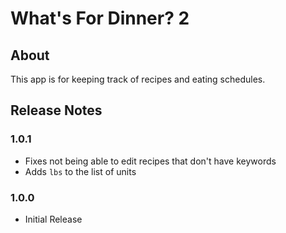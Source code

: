 # What's For Dinner? 2
## About
This app is for keeping track of recipes and eating schedules.

## Release Notes
### 1.0.1
- Fixes not being able to edit recipes that don't have keywords
- Adds `lbs` to the list of units

### 1.0.0
- Initial Release
